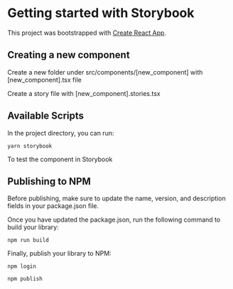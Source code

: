 # Getting started with Storybook

This project was bootstrapped with [Create React App](https://github.com/facebook/create-react-app).

## Creating a new component

Create a new folder under src/components/[new_component] with [new_component].tsx file

Create a story file with [new_component].stories.tsx

## Available Scripts

In the project directory, you can run:

`yarn storybook`

To test the component in Storybook

## Publishing to NPM

Before publishing, make sure to update the name, version, and description fields in your package.json file.

Once you have updated the package.json, run the following command to build your library:

`npm run build`

Finally, publish your library to NPM:

`npm login`

`npm publish`
